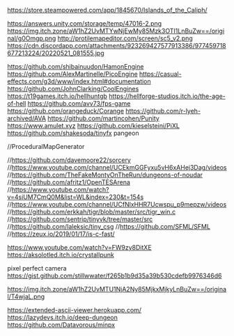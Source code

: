 https://store.steampowered.com/app/1845670/Islands_of_the_Caliph/


https://answers.unity.com/storage/temp/47016-2.png
https://img.itch.zone/aW1hZ2UvMTYwNjEwMy85Mzk3OTI1LnBuZw==/original/g0Omgp.png
http://protilemapeditor.com/screen/sc5_v2.png
https://cdn.discordapp.com/attachments/923269427577913386/977459718677213224/20220521_081555.jpg


https://github.com/shibainuudon/HamonEngine
https://github.com/AlexMartinelle/PicoEngine
https://casual-effects.com/g3d/www/index.html#documentation
https://github.com/JohnClarking/CoolEngines
https://t19games.itch.io/hellhuntgb
https://hellforge-studios.itch.io/the-age-of-hell
https://github.com/avv73/fps-game
https://github.com/orangeduck/Corange
https://github.com/r-lyeh-archived/AVA
https://github.com/martincohen/Punity
https://www.amulet.xyz
https://github.com/kieselsteini/PiXL
https://github.com/shakesoda/tinyfx
pangeon

//ProceduralMapGenerator

//https://github.com/davemoore22/sorcery
//https://www.youtube.com/channel/UCEkmGGFyxu5vH6xAHej3Dag/videos
//https://github.com/TheFakeMontyOnTheRun/dungeons-of-noudar
//https://github.com/afritz1/OpenTESArena
//https://www.youtube.com/watch?v=4siUM7CmQ0M&list=WL&index=230&t=154s
//https://www.youtube.com/channel/UCfNlxHHR7Ucwspu_p9mepzw/videos
//https://github.com/erkkah/tigr/blob/master/src/tigr_win.c
//https://github.com/sentrip/tinyvk/tree/master/src
//https://github.com/laleksic/tiny_csg
//https://github.com/SFML/SFML
//https://zeux.io/2019/01/17/is-c-fast/

https://www.youtube.com/watch?v=FW9zy8DitXE
https://aksolotled.itch.io/crystallpunk


pixel perfect camera 
	https://gist.github.com/stillwwater/f265b1b9d35a39b530cdefb9976346d6

https://img.itch.zone/aW1hZ2UvMTU1NjA2Ny85MjkxMjkyLnBuZw==/original/T4wjaL.png

https://extended-ascii-viewer.herokuapp.com/
https://lazydevs.itch.io/deep-dungeon
https://github.com/Datavorous/minpx